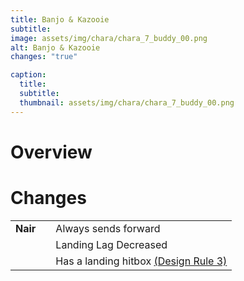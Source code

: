 ```yaml
---
title: Banjo & Kazooie
subtitle: 
image: assets/img/chara/chara_7_buddy_00.png
alt: Banjo & Kazooie
changes: "true"

caption:
  title:
  subtitle: 
  thumbnail: assets/img/chara/chara_7_buddy_00.png
---
```


# Overview

# Changes

| |  |  |
| :----------- | :-----: | ----------- |
| **Nair** | | Always sends forward |
|  |  | Landing Lag Decreased |
|  |   | Has a landing hitbox [(Design Rule 3)](mechanics#nairs) |

